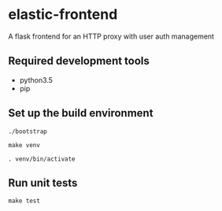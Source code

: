 # elastic-frontend
A flask frontend for an HTTP proxy with user auth management

## Required development tools
* python3.5
* pip

## Set up the build environment
`./bootstrap`

`make venv`

`. venv/bin/activate`

## Run unit tests
`make test`
